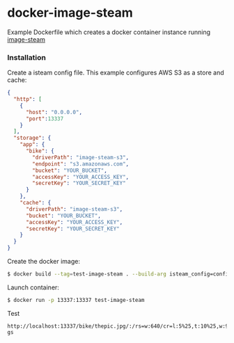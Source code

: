 # docker-image-steam
Example Dockerfile which creates a docker container instance running [image-steam](https://www.npmjs.com/package/image-steam)

### Installation
Create a isteam config file.
This example configures AWS S3 as a store and cache:
```json
{
  "http": [
    {
      "host": "0.0.0.0",
      "port":13337
    }
  ],
  "storage": {
    "app": {
      "bike": {
        "driverPath": "image-steam-s3",
        "endpoint": "s3.amazonaws.com",
        "bucket": "YOUR_BUCKET",
        "accessKey": "YOUR_ACCESS_KEY",
        "secretKey": "YOUR_SECRET_KEY"
      }
    },
    "cache": {
      "driverPath": "image-steam-s3",
      "bucket": "YOUR_BUCKET",
      "accessKey": "YOUR_ACCESS_KEY",
      "secretKey": "YOUR_SECRET_KEY"
    }
  }
}
```

Create the docker image:
```sh
$ docker build --tag=test-image-steam . --build-arg isteam_config=config-docker.json
```

Launch container:
```sh
$ docker run -p 13337:13337 test-image-steam
```

Test
```http
http://localhost:13337/bike/thepic.jpg/:/rs=w:640/cr=l:5%25,t:10%25,w:90%25,h:80%25/fx-gs
```
